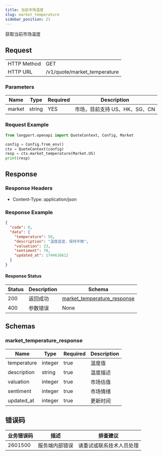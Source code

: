 ```yaml
---
title: 当前市场温度
slug: market_temperature
sidebar_position: 21
---
```


获取当前市场温度

<SDKLinks module="quote" klass="QuoteContext" method="market_temperature" />

## Request

<table className="http-basic">
<tbody>
<tr><td className="http-basic-key">HTTP Method</td><td>GET</td></tr>
<tr><td className="http-basic-key">HTTP URL</td><td>/v1/quote/market_temperature</td></tr>
</tbody>
</table>

### Parameters

| Name   | Type   | Required | Description                   |
| ------ | ------ | -------- | ----------------------------- |
| market | string | YES      | 市场，目前支持 US、HK、SG、CN |

### Request Example

```python
from longport.openapi import QuoteContext, Config, Market

config = Config.from_env()
ctx = QuoteContext(config)
resp = ctx.market_temperature(Market.US)
print(resp)
```

## Response

### Response Headers

- Content-Type: application/json

### Response Example

```json
{
  "code": 0,
  "data": {
    "temperature": 50,
    "description": "温度适宜，保持平稳",
    "valuation": 23,
    "sentiment": 78,
    "updated_at": 1744616612
  }
}
```

#### Response Status

| Status | Description | Schema                                                     |
| ------ | ----------- | ---------------------------------------------------------- |
| 200    | 返回成功    | [market_temperature_response](#get_market_temperature_rsp) |
| 400    | 参数错误    | None                                                       |

<aside className="success">
</aside>

## Schemas

### market_temperature_response

<a id="get_market_temperature_rsp"></a>

| Name        | Type    | Required | Description |
| ----------- | ------- | -------- | ----------- |
| temperature | integer | true     | 温度值      |
| description | string  | true     | 温度描述    |
| valuation   | integer | true     | 市场估值    |
| sentiment   | integer | true     | 市场情绪    |
| updated_at  | integer | true     | 更新时间    |

## 错误码

| 业务错误码 | 描述           | 排查建议                 |
| ---------- | -------------- | ------------------------ |
| 2601500    | 服务端内部错误 | 请重试或联系技术人员处理 |
